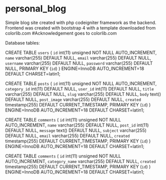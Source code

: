 # personal_blog
Simple blog site created with php codeigniter framework as the backend. 
Frontend was created with bootstrap 4 with a template downloaded from colorlib.com
#Acknowledgement goes to colorlib.com

Database tables:

CREATE TABLE `users` (
  `id` int(11) unsigned NOT NULL AUTO_INCREMENT,
  `name` varchar(255) DEFAULT NULL,
  `email` varchar(255) DEFAULT NULL,
  `username` varchar(255) DEFAULT NULL,
  `password` varchar(255) DEFAULT NULL,
  PRIMARY KEY (`id`)
) ENGINE=InnoDB AUTO_INCREMENT=18 DEFAULT CHARSET=latin1;

CREATE TABLE `posts` (
  `id` int(11) unsigned NOT NULL AUTO_INCREMENT,
  `category_id` int(11) DEFAULT NULL,
  `user_id` int(11) DEFAULT NULL,
  `title` varchar(255) DEFAULT NULL,
  `slug` varchar(255) DEFAULT NULL,
  `body` text() DEFAULT NULL,
  `post_image` varchar(255) DEFAULT NULL,
  `created` timestamp(255) DEFAULT CURRENT_TIMESTAMP,
  PRIMARY KEY (`id`)
) ENGINE=InnoDB AUTO_INCREMENT=18 DEFAULT CHARSET=latin1;

CREATE TABLE `comments` (
  `id` int(11) unsigned NOT NULL AUTO_INCREMENT,
  `name` varchar(255) DEFAULT NULL,
  `post_id` int(11) DEFAULT NULL,
  `message` text() DEFAULT NULL,
  `subject` varchar(255) DEFAULT NULL,
  `email` varchar(255) DEFAULT NULL,
  `created` timestamp(255) DEFAULT CURRENT_TIMESTAMP,
  PRIMARY KEY (`id`)
) ENGINE=InnoDB AUTO_INCREMENT=18 DEFAULT CHARSET=latin1;

CREATE TABLE `comments` (
  `id` int(11) unsigned NOT NULL AUTO_INCREMENT,
  `category_name` varchar(255) DEFAULT NULL,
  `created` timestamp(255) DEFAULT CURRENT_TIMESTAMP,
  PRIMARY KEY (`id`)
) ENGINE=InnoDB AUTO_INCREMENT=18 DEFAULT CHARSET=latin1;

